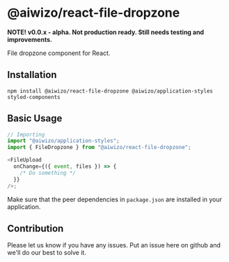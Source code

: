 # @aiwizo/react-file-dropzone

**NOTE! v0.0.x - alpha. Not production ready. Still needs testing and improvements.**

File dropzone component for React.

## Installation

```
npm install @aiwizo/react-file-dropzone @aiwizo/application-styles styled-components
```

## Basic Usage

```javascript
// Importing
import "@aiwizo/application-styles";
import { FileDropzone } from "@aiwizo/react-file-dropzone";

<FileUpload
  onChange={({ event, files }) => {
    /* Do something */
  }}
/>;
```

Make sure that the peer dependencies in `package.json` are installed in your application.

## Contribution

Please let us know if you have any issues. Put an issue here on github and we'll do our best to solve it.
